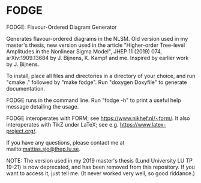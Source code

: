 # FODGE
FODGE: Flavour-Ordered Diagram Generator

Generates flavour-ordered diagrams in the NLSM.
Old version used in my master's thesis, new version
used in the article "Higher-order Tree-level Amplitudes
in the Nonlinear Sigma Model", JHEP 11 (2019) 074,
arXiv:1909.13684 by J. Bijnens, K. Kampf and me. 
Inspired by earlier work by J. Bijnens.

To install, place all files and directories
in a directory of your choice, and run "cmake ."
followed by "make fodge". Run "doxygen Doxyfile" to generate 
documentation.

FODGE runs in the command line. Run "fodge -h" to print
a useful help message detailing the usage.

FODGE interoperates with FORM; 
see https://www.nikhef.nl/~form/.
It also interoperates with TikZ under LaTeX; 
see e.g. https://www.latex-project.org/.

If you have any questions, please contact me at
mailto:mattias.sjo@thep.lu.se.

NOTE: The version used in my 2019 master's thesis 
(Lund University LU TP 19-21)
is now deprecated, and has been removed from this repository.
If you want to access it, just tell me.
(It never worked very well, so good riddance.)
